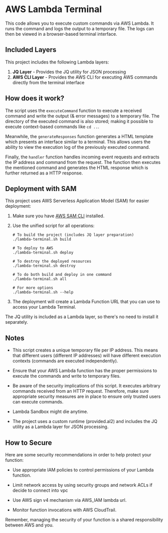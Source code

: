 # AWS Lambda Terminal

This code allows you to execute custom commands via AWS Lambda. It runs the command and logs the output to a temporary file. The logs can then be viewed in a browser-based terminal interface.

## Included Layers

This project includes the following Lambda layers:

1. **JQ Layer** - Provides the JQ utility for JSON processing
2. **AWS CLI Layer** - Provides the AWS CLI for executing AWS commands directly from the terminal interface


## How does it work?

The script uses the `executeCommand` function to execute a received command and write the output (& error messages) to a temporary file. The directory of the executed command is also stored; making it possible to execute context-based commands like `cd ..`.

Meanwhile, the `generateResponses` function generates a HTML template which presents an interface similar to a terminal. This allows users the ability to view the execution log of the previously executed command.

Finally, the `handler` function handles incoming event requests and extracts the IP address and command from the request. The function then executes the mentioned command and generates the HTML response which is further returned as a HTTP response.


## Deployment with SAM

This project uses AWS Serverless Application Model (SAM) for easier deployment:

1. Make sure you have [AWS SAM CLI](https://docs.aws.amazon.com/serverless-application-model/latest/developerguide/serverless-sam-cli-install.html) installed.

2. Use the unified script for all operations:

   ```
   # To build the project (includes JQ layer preparation)
   ./lambda-terminal.sh build
   
   # To deploy to AWS
   ./lambda-terminal.sh deploy
   
   # To destroy the deployed resources
   ./lambda-terminal.sh destroy
   
   # To do both build and deploy in one command
   ./lambda-terminal.sh all
   
   # For more options
   ./lambda-terminal.sh --help
   ```

3. The deployment will create a Lambda Function URL that you can use to access your Lambda Terminal.

The JQ utility is included as a Lambda layer, so there's no need to install it separately.


## Notes

- This script creates a unique temporary file per IP address. This means that different users (different IP addresses) will have different execution contexts (commands are executed independently).

- Ensure that your AWS Lambda function has the proper permissions to execute the commands and write to temporary files. 

- Be aware of the security implications of this script. It executes arbitrary commands received from an HTTP request. Therefore, make sure appropriate security measures are in place to ensure only trusted users can execute commands.

- Lambda Sandbox might die anytime.

- The project uses a custom runtime (provided.al2) and includes the JQ utility as a Lambda layer for JSON processing.


## How to Secure

Here are some security recommendations in order to help protect your function:

- Use appropriate IAM policies to control permissions of your Lambda function.

- Limit network access by using security groups and network ACLs if decide to connect into vpc

- Use AWS sign v4 mechanism via AWS_IAM lambda url.

- Monitor function invocations with AWS CloudTrail.
  
Remember, managing the security of your function is a shared responsibility between AWS and you.

